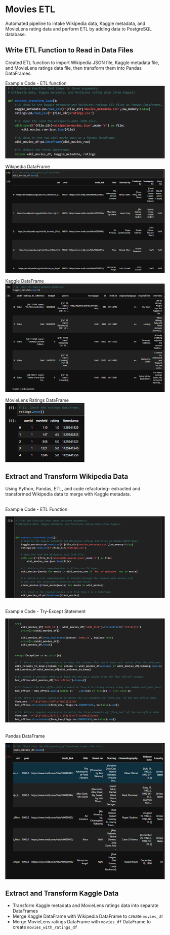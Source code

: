 # Movies ETL
Automated pipeline to intake Wikipedia data, Kaggle metadata, and MovieLens rating data and perform ETL by adding data to PostgreSQL database.

## Write ETL Function to Read in Data Files
Created ETL function to import Wikipedia JSON file, Kaggle metadata file, and MovieLens ratings data file, then transform them into Pandas DataFrames.
<br>

Example Code - ETL function<Br>
![ETL Function Code](./resources/etl-function.png)
<br>

Wikipedia DataFrame<Br>
![Wikipedia DataFrame](./resources/wiki-df.png)
<br>

Kaggle DataFrame<br>
![Kaggle DataFrame](./resources/kaggle-df.png)
<br>

MovieLens Ratings DataFrame<br>
![MovieLens Dataframe](./resources/movielens-df.png)
<br>

## Extract and Transform Wikipedia Data
Using Python, Pandas, ETL, and code refactoring- extracted and transformed Wikipedia data to merge with Kaggle metadata.

<br>
Example Code - ETL Function<br>

![ETL Function](./resources/wiki-etl.png)

<br>
Example Code - Try-Except Statement<br>

![Try-Except Statement](./resources/try-except.png)

<br>
Pandas DataFrame<br>

![Combined DataFrame](./resources/combined-df.png)

## Extract and Transform Kaggle Data
- Transform Kaggle metadata and MovieLens ratings data into separate DataFrames
- Merge Kaggle DataFrame with Wikipedia DataFrame to create `movies_df`
- Merge MovieLens ratings DataFrame with `movies_df` DataFrame to create `movies_with_ratings_df`